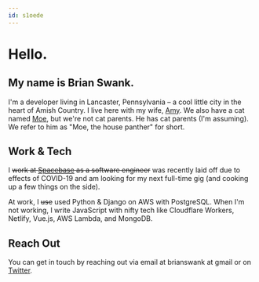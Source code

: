 ```yaml
---
id: s1oede
---
```


# Hello.

## My name is Brian Swank.

I'm a developer living in Lancaster, Pennsylvania – a cool little city in the heart of Amish Country. I live here with my wife, [Amy](https://instagram.com/amynswank). We also have a cat named [Moe](https://www.instagram.com/explore/tags/moethehousepanther/), but we're not cat parents. He has cat parents (I'm assuming). We refer to him as "Moe, the house panther" for short.

## Work & Tech

I ~~work at [Spacebase](https://spacebaseapp.com) as a software engineer~~ was recently laid off due to effects of COVID-19 and am looking for my next full-time gig (and cooking up a few things on the side).

At work, I ~~use~~ used Python & Django on AWS with PostgreSQL. When I'm not working, I write JavaScript with nifty tech like Cloudflare Workers, Netlify, Vue.js, AWS Lambda, and MongoDB.

## Reach Out

You can get in touch by reaching out via email at brianswank at gmail or on [Twitter](https://twitter.com/briansw).
